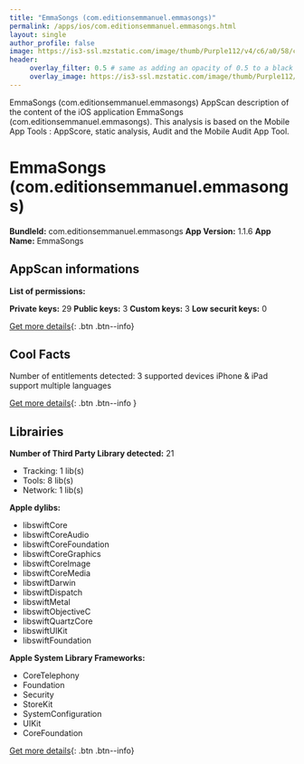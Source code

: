 ```yaml
---
title: "EmmaSongs (com.editionsemmanuel.emmasongs)"
permalink: /apps/ios/com.editionsemmanuel.emmasongs.html
layout: single
author_profile: false
image: https://is3-ssl.mzstatic.com/image/thumb/Purple112/v4/c6/a0/58/c6a0582b-fb0d-54b3-8971-fe4f942e33fa/AppIcon-0-0-1x_U007emarketing-0-0-0-7-0-0-sRGB-0-0-0-GLES2_U002c0-512MB-85-220-0-0.png/512x512bb.jpg
header: 
     overlay_filter: 0.5 # same as adding an opacity of 0.5 to a black background
     overlay_image: https://is3-ssl.mzstatic.com/image/thumb/Purple112/v4/c6/a0/58/c6a0582b-fb0d-54b3-8971-fe4f942e33fa/AppIcon-0-0-1x_U007emarketing-0-0-0-7-0-0-sRGB-0-0-0-GLES2_U002c0-512MB-85-220-0-0.png/512x512bb.jpg
---
```

EmmaSongs (com.editionsemmanuel.emmasongs) AppScan description of the content of the iOS application EmmaSongs (com.editionsemmanuel.emmasongs). This analysis is based on the Mobile App Tools : AppScore, static analysis, Audit and the Mobile Audit App Tool.

# EmmaSongs (com.editionsemmanuel.emmasongs)

**BundleId:** com.editionsemmanuel.emmasongs
**App Version:** 1.1.6
**App Name:** EmmaSongs


## AppScan informations 

**List of permissions:** 
  
  
**Private keys:** 29
**Public keys:** 3
**Custom keys:** 3
**Low securit keys:** 0
  
[Get more details](/pricing.html){: .btn .btn--info}

## Cool Facts

Number of entitlements detected: 3
supported devices iPhone & iPad
support multiple languages
  
[Get more details](/pricing.html){: .btn .btn--info }

## Librairies 
**Number of Third Party Library detected:** 21
- Tracking: 1 lib(s)
- Tools: 8 lib(s)
- Network: 1 lib(s)


**Apple dylibs:**
- libswiftCore
- libswiftCoreAudio
- libswiftCoreFoundation
- libswiftCoreGraphics
- libswiftCoreImage
- libswiftCoreMedia
- libswiftDarwin
- libswiftDispatch
- libswiftMetal
- libswiftObjectiveC
- libswiftQuartzCore
- libswiftUIKit
- libswiftFoundation


**Apple System Library Frameworks:**
- CoreTelephony
- Foundation
- Security
- StoreKit
- SystemConfiguration
- UIKit
- CoreFoundation


  
[Get more details](/pricing.html){: .btn .btn--info}

